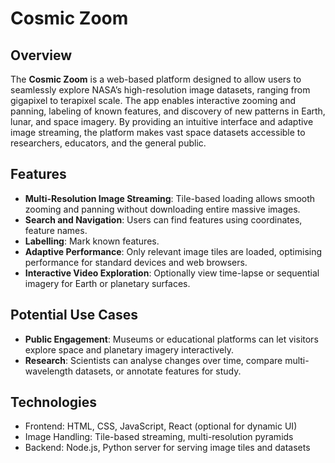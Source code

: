 # Cosmic Zoom
## Overview
The **Cosmic Zoom** is a web-based platform designed to allow users to seamlessly explore NASA’s high-resolution image datasets, ranging from gigapixel to terapixel scale. The app enables interactive zooming and panning, labeling of known features, and discovery of new patterns in Earth, lunar, and space imagery. By providing an intuitive interface and adaptive image streaming, the platform makes vast space datasets accessible to researchers, educators, and the general public.

## Features
- **Multi-Resolution Image Streaming**: Tile-based loading allows smooth zooming and panning without downloading entire massive images.  
- **Search and Navigation**: Users can find features using coordinates, feature names.
- **Labelling**: Mark known features.  
- **Adaptive Performance**: Only relevant image tiles are loaded, optimising performance for standard devices and web browsers.  
- **Interactive Video Exploration**: Optionally view time-lapse or sequential imagery for Earth or planetary surfaces.

## Potential Use Cases
- **Public Engagement**: Museums or educational platforms can let visitors explore space and planetary imagery interactively.  
- **Research**: Scientists can analyse changes over time, compare multi-wavelength datasets, or annotate features for study.  

## Technologies
- Frontend: HTML, CSS, JavaScript, React (optional for dynamic UI)  
- Image Handling: Tile-based streaming, multi-resolution pyramids  
- Backend: Node.js, Python server for serving image tiles and datasets  
